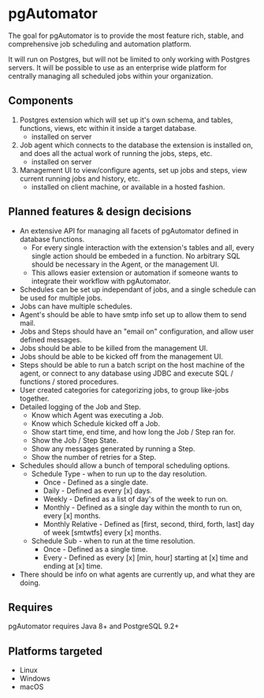 # pgAutomator
The goal for pgAutomator is to provide the most feature rich, stable, and comprehensive job scheduling and automation 
platform.

It will run on Postgres, but will not be limited to only working with Postgres servers.  It will be possible to use as 
an enterprise wide platform for centrally managing all scheduled jobs within your organization.

## Components
1. Postgres extension which will set up it's own schema, and tables, functions, views, etc within it inside a 
target database.
    * installed on server
2. Job agent which connects to the database the extension is installed on, and does all the actual work of running 
the jobs, steps, etc.
    * installed on server
3. Management UI to view/configure agents, set up jobs and steps, view current running jobs and history, etc.
    * installed on client machine, or available in a hosted fashion.

## Planned features & design decisions
* An extensive API for managing all facets of pgAutomator defined in database functions.
    * For every single interaction with the extension's tables and all, every single action should be embeded in 
    a function.  No arbitrary SQL should be necessary in the Agent, or the management UI.
    * This allows easier extension or automation if someone wants to integrate their workflow with pgAutomator.
* Schedules can be set up independant of jobs, and a single schedule can be used for multiple jobs.
* Jobs can have multiple schedules.
* Agent's should be able to have smtp info set up to allow them to send mail.
* Jobs and Steps should have an "email on" configuration, and allow user defined messages.
* Jobs should be able to be killed from the management UI.
* Jobs should be able to be kicked off from the management UI.
* Steps should be able to run a batch script on the host machine of the agent, or connect to any database using JDBC
and execute SQL / functions / stored procedures.
* User created categories for categorizing jobs, to group like-jobs together.
* Detailed logging of the Job and Step.
    * Know which Agent was executing a Job.
    * Know which Schedule kicked off a Job.
    * Show start time, end time, and how long the Job / Step ran for.
    * Show the Job / Step State.
    * Show any messages generated by running a Step.
    * Show the number of retries  for a Step.
* Schedules should allow a bunch of temporal scheduling options.
    * Schedule Type - when to run up to the day resolution.
        * Once - Defined as a single date.
        * Daily - Defined as every [x] days.
        * Weekly - Defined as a list of day's of the week to run on.
        * Monthly - Defined as a single day within the month to run on, every [x] months.
        * Monthly Relative - Defined as [first, second, third, forth, last] day of week [smtwtfs] every [x] months.
    * Schedule Sub - when to run at the time resolution.
        * Once - Defined as a single time.
        * Every - Defined as every [x] [min, hour] starting at [x] time and ending at [x] time.
* There should be info on what agents are currently up, and what they are doing.        


## Requires
pgAutomator requires Java 8+ and PostgreSQL 9.2+

## Platforms targeted
* Linux
* Windows
* macOS